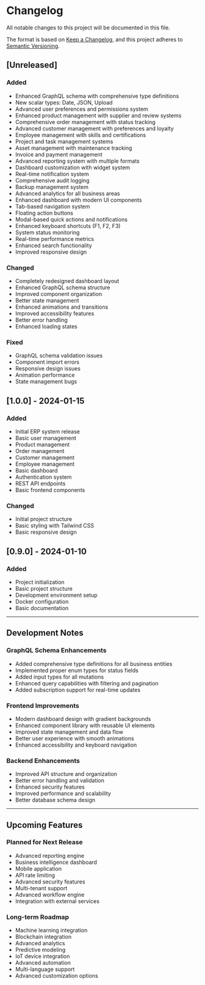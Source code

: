 # Changelog

All notable changes to this project will be documented in this file.

The format is based on [Keep a Changelog](https://keepachangelog.com/en/1.0.0/),
and this project adheres to [Semantic Versioning](https://semver.org/spec/v2.0.0.html).

## [Unreleased]

### Added
- Enhanced GraphQL schema with comprehensive type definitions
- New scalar types: Date, JSON, Upload
- Advanced user preferences and permissions system
- Enhanced product management with supplier and review systems
- Comprehensive order management with status tracking
- Advanced customer management with preferences and loyalty
- Employee management with skills and certifications
- Project and task management systems
- Asset management with maintenance tracking
- Invoice and payment management
- Advanced reporting system with multiple formats
- Dashboard customization with widget system
- Real-time notification system
- Comprehensive audit logging
- Backup management system
- Advanced analytics for all business areas
- Enhanced dashboard with modern UI components
- Tab-based navigation system
- Floating action buttons
- Modal-based quick actions and notifications
- Enhanced keyboard shortcuts (F1, F2, F3)
- System status monitoring
- Real-time performance metrics
- Enhanced search functionality
- Improved responsive design

### Changed
- Completely redesigned dashboard layout
- Enhanced GraphQL schema structure
- Improved component organization
- Better state management
- Enhanced animations and transitions
- Improved accessibility features
- Better error handling
- Enhanced loading states

### Fixed
- GraphQL schema validation issues
- Component import errors
- Responsive design issues
- Animation performance
- State management bugs

## [1.0.0] - 2024-01-15

### Added
- Initial ERP system release
- Basic user management
- Product management
- Order management
- Customer management
- Employee management
- Basic dashboard
- Authentication system
- REST API endpoints
- Basic frontend components

### Changed
- Initial project structure
- Basic styling with Tailwind CSS
- Basic responsive design

## [0.9.0] - 2024-01-10

### Added
- Project initialization
- Basic project structure
- Development environment setup
- Docker configuration
- Basic documentation

---

## Development Notes

### GraphQL Schema Enhancements
- Added comprehensive type definitions for all business entities
- Implemented proper enum types for status fields
- Added input types for all mutations
- Enhanced query capabilities with filtering and pagination
- Added subscription support for real-time updates

### Frontend Improvements
- Modern dashboard design with gradient backgrounds
- Enhanced component library with reusable UI elements
- Improved state management and data flow
- Better user experience with smooth animations
- Enhanced accessibility and keyboard navigation

### Backend Enhancements
- Improved API structure and organization
- Better error handling and validation
- Enhanced security features
- Improved performance and scalability
- Better database schema design

---

## Upcoming Features

### Planned for Next Release
- Advanced reporting engine
- Business intelligence dashboard
- Mobile application
- API rate limiting
- Advanced security features
- Multi-tenant support
- Advanced workflow engine
- Integration with external services

### Long-term Roadmap
- Machine learning integration
- Blockchain integration
- Advanced analytics
- Predictive modeling
- IoT device integration
- Advanced automation
- Multi-language support
- Advanced customization options
